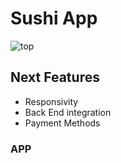 # Sushi App

![top](https://user-images.githubusercontent.com/82295321/213888097-5247304e-c342-48d3-ada0-5f52b8086529.png)

## Next Features
  - Responsivity
  - Back End integration
  - Payment Methods


### APP

